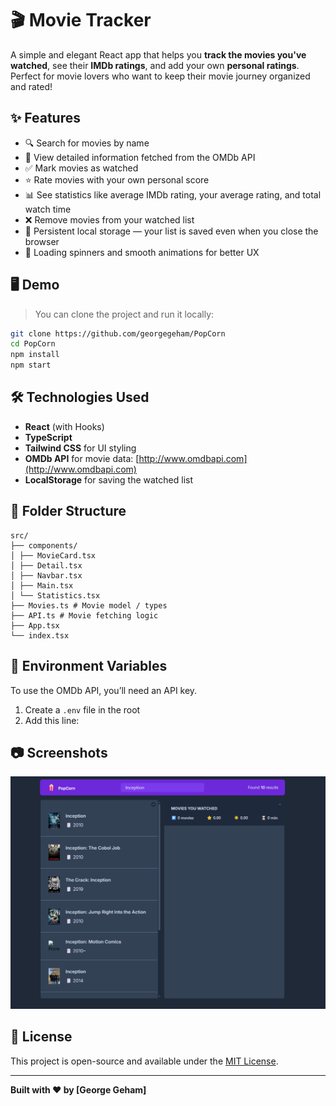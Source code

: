 # 🎬 Movie Tracker

A simple and elegant React app that helps you **track the movies you've watched**, see their **IMDb ratings**, and add your own **personal ratings**. Perfect for movie lovers who want to keep their movie journey organized and rated!

## ✨ Features

- 🔍 Search for movies by name
- 📄 View detailed information fetched from the OMDb API
- ✅ Mark movies as watched
- ⭐ Rate movies with your own personal score
- 📊 See statistics like average IMDb rating, your average rating, and total watch time
- ❌ Remove movies from your watched list
- 💾 Persistent local storage — your list is saved even when you close the browser
- 🔄 Loading spinners and smooth animations for better UX

## 🖥️ Demo

> You can clone the project and run it locally:

```bash
git clone https://github.com/georgegeham/PopCorn
cd PopCorn
npm install
npm start
```

## 🛠️ Technologies Used

- **React** (with Hooks)
- **TypeScript**
- **Tailwind CSS** for UI styling
- **OMDb API** for movie data: [http://www.omdbapi.com](http://www.omdbapi.com)
- **LocalStorage** for saving the watched list

## 📁 Folder Structure

```
src/
├── components/
│ ├── MovieCard.tsx
│ ├── Detail.tsx
│ ├── Navbar.tsx
│ ├── Main.tsx
│ └── Statistics.tsx
├── Movies.ts # Movie model / types
├── API.ts # Movie fetching logic
├── App.tsx
└── index.tsx
```

## 🔑 Environment Variables

To use the OMDb API, you’ll need an API key.

1. Create a `.env` file in the root
2. Add this line:

## 📷 Screenshots

![Main View](./public/image.png)

## 📄 License

This project is open-source and available under the [MIT License](./LICENSE).

---

**Built with ❤️ by [George Geham]**
